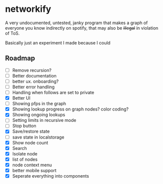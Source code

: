 # networkify
A very undocumented, untested, janky program that makes a graph of everyone you know indirectly on spotify, that may also be ~~illegal~~ in violation of ToS.

Basically just an experiment I made because I could

## Roadmap
- [ ] Remove recursion?
- [ ] Better documentation
- [ ] better ux. onboarding?
- [ ] Better error handling
- [ ] Handling when follows are set to private
- [x] Better UI
- [ ] Showing pfps in the graph
- [x] Showing lookup progress on graph nodes? color coding?
- [x] Showing ongoing lookups
- [ ] Setting limits in recursive mode
- [ ] Stop button
- [x] Save/restore state
- [ ] save state in localstorage
- [x] Show node count
- [x] Search
- [x] Isolate node
- [x] list of nodes
- [x] node context menu
- [x] better mobile support
- [x] Seperate everything into components
